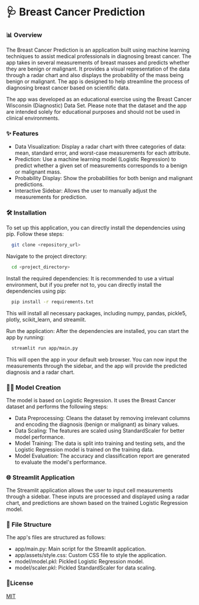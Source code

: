
# 🩺 Breast Cancer Prediction


### 📊 Overview

The Breast Cancer Prediction is an application built using machine learning techniques to assist medical professionals in diagnosing breast cancer. The app takes in several measurements of breast masses and predicts whether they are benign or malignant. It provides a visual representation of the data through a radar chart and also displays the probability of the mass being benign or malignant. The app is designed to help streamline the process of diagnosing breast cancer based on scientific data.

The app was developed as an educational exercise using the Breast Cancer Wisconsin (Diagnostic) Data Set. Please note that the dataset and the app are intended solely for educational purposes and should not be used in clinical environments.

### ✨ Features
  - Data Visualization: Display a radar chart with three categories of data: mean, standard error, and worst-case measurements for each attribute.
  - Prediction: Use a machine learning model (Logistic Regression) to predict whether a given set of measurements corresponds to a benign or malignant mass.
  - Probability Display: Show the probabilities for both benign and malignant predictions.
  - Interactive Sidebar: Allows the user to manually adjust the measurements for prediction.

### 🛠️ Installation

To set up this application, you can directly install the dependencies using pip. Follow these steps:


```bash
  git clone <repository_url>
```
Navigate to the project directory:

```bash
  cd <project_directory>
```
Install the required dependencies: It is recommended to use a virtual environment, but if you prefer not to, you can directly install the dependencies using pip:

```bash
  pip install -r requirements.txt
```
This will install all necessary packages, including numpy, pandas, pickle5, plotly, scikit_learn, and streamlit.

Run the application: After the dependencies are installed, you can start the app by running:

```bash
  streamlit run app/main.py
```

This will open the app in your default web browser. You can now input the measurements through the sidebar, and the app will provide the predicted diagnosis and a radar chart.

### 🧑‍💻 Model Creation

The model is based on Logistic Regression. It uses the Breast Cancer dataset and performs the following steps:

- Data Preprocessing: Cleans the dataset by removing irrelevant columns and encoding the diagnosis (benign or malignant) as binary values.
- Data Scaling: The features are scaled using StandardScaler for better model performance.
- Model Training: The data is split into training and testing sets, and the Logistic Regression model is trained on the training data.
- Model Evaluation: The accuracy and classification report are generated to evaluate the model's performance.

### 🌐 Streamlit Application

The Streamlit application allows the user to input cell measurements through a sidebar. These inputs are processed and displayed using a radar chart, and predictions are shown based on the trained Logistic Regression model.

### 📁 File Structure

The app's files are structured as follows:

- app/main.py: Main script for the Streamlit application.
- app/assets/style.css: Custom CSS file to style the application.
- model/model.pkl: Pickled Logistic Regression model.
- model/scaler.pkl: Pickled StandardScaler for data scaling.



### 📜License

[MIT](https://choosealicense.com/licenses/mit/)

